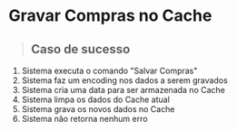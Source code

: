 # Gravar Compras no Cache

> ## Caso de sucesso
1. Sistema executa o comando "Salvar Compras"
2. Sistema faz um encoding nos dados a serem gravados
3. Sistema cria uma data para ser armazenada no Cache
4. Sistema limpa os dados do Cache atual
5. Sistema grava os novos dados no Cache
6. Sistema não retorna nenhum erro